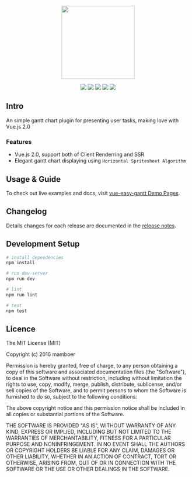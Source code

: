 <p align="center">
  <img width="200" src="http://faso.me/vue-easy-gantt/static/img/logo-inverse.png"/>
</p>
<p align="center">
  <a href="https://travis-ci.org/mamboer/vue-easy-gantt"><img src="https://img.shields.io/travis/mamboer/vue-easy-gantt/master.svg"></a>
  <a href="https://codecov.io/github/mamboer/vue-easy-gantt?branch=master"><img src="https://img.shields.io/codecov/c/github/mamboer/vue-easy-gantt/master.svg"></a>
  <a href="https://www.npmjs.com/package/vue-easy-gantt"><img src="https://img.shields.io/npm/dt/vue-easy-gantt.svg"></a>
  <a href="https://www.npmjs.com/package/vue-easy-gantt"><img src="https://img.shields.io/npm/v/vue-easy-gantt.svg"></a>
  <a href="https://www.npmjs.com/package/vue-easy-gantt"><img src="https://img.shields.io/npm/l/vue-easy-gantt.svg"></a>
</p>

## Intro

An simple gantt chart plugin for presenting user tasks, making love with Vue.js 2.0

### Features
- Vue.js 2.0, support both of Client Renderring and SSR
- Elegant gantt chart displaying using `Horizontal Spritesheet Algorithm`

## Usage & Guide
To check out live examples and docs, visit [vue-easy-gantt Demo Pages](http://faso.me/vue-easy-gantt/).

## Changelog
Details changes for each release are documented in the [release notes](https://github.com/mamboer/vue-easy-gantt/releases).

## Development Setup
```bash
# install dependencies
npm install

# run dev-server
npm run dev

# lint
npm run lint

# test
npm test
```

## Licence
The MIT License (MIT)

Copyright (c) 2016 mamboer

Permission is hereby granted, free of charge, to any person obtaining a copy
of this software and associated documentation files (the "Software"), to deal
in the Software without restriction, including without limitation the rights
to use, copy, modify, merge, publish, distribute, sublicense, and/or sell
copies of the Software, and to permit persons to whom the Software is
furnished to do so, subject to the following conditions:

The above copyright notice and this permission notice shall be included in all
copies or substantial portions of the Software.

THE SOFTWARE IS PROVIDED "AS IS", WITHOUT WARRANTY OF ANY KIND, EXPRESS OR
IMPLIED, INCLUDING BUT NOT LIMITED TO THE WARRANTIES OF MERCHANTABILITY,
FITNESS FOR A PARTICULAR PURPOSE AND NONINFRINGEMENT. IN NO EVENT SHALL THE
AUTHORS OR COPYRIGHT HOLDERS BE LIABLE FOR ANY CLAIM, DAMAGES OR OTHER
LIABILITY, WHETHER IN AN ACTION OF CONTRACT, TORT OR OTHERWISE, ARISING FROM,
OUT OF OR IN CONNECTION WITH THE SOFTWARE OR THE USE OR OTHER DEALINGS IN THE
SOFTWARE.
